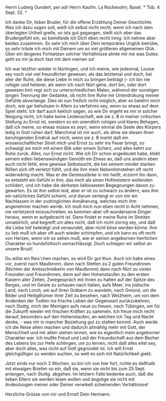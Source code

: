 Herrn Ludwig Gundert, per adr Herrn Kaufm. La Rochesohn, Basel. 
<XXIX>* Tüb. 4 Sept. 32. <Dienstag>*

Ich danke Dir, lieber Bruder, für die offene Erzählung Deiner Geschichte. Was ich dazu sagen soll, weiß ich selbst nicht recht; wenn ich nach dem überlegten Urtheil greife, so ists gut gegangen, stellt sich aber das Brudergefühl ein, so bemitleide ich Dich eben recht innig. Ich nehme aber beides zusammen. So sehr ich mich über Dein temporäres Unglük betrübe, so sehr tröste ich mich mit Deinem um so viel größeren allgemeinen Glük. Über ein längeres Fortsetzen solcher Verhältnisse ahnte mir nie was Gutes: geht es mir ja doch fast mit dem meinen so!

Ich war letzthin wieder in Nürtingen, und ich meine, wie jedesmal, Louise sey noch viel viel freundlicher gewesen, als das letztemal und doch, bei aller der Ruhe, die diese Liebe in mich zu bringen beiträgt (- ich bin nie ruhiger und heiterer, als wenn ich nach Nürt gehe, dort bin, oder dort gewesen bin) regt sich zu unterschiedlichen Malen, während der sonstigen langen Trennung der Gedanke, ob nicht ihre Ruhe mir Unterdrükung meiner Gefühle abverlange. Dies ist nun freilich nicht möglich, aber es belehrt mich doch, wie gar behutsam in Allem zu verfahren sey, wenn so etwas auf dem Spiel steht. Ich darf auch keklich sagen, so wie Dir ergeht es mir in solcher Neigung nicht, ich habe keine Leidenschaft, wie sie z. B in meiner critischen Stellung zu Ernst ist, sondern so ein unendlich ruhiges und klares Behagen, daß ich meine, so etwas müsse es seyn, wenn einmal die Seele des Körpers ledig in Gott ruhen darf. Manchmal ist mir auch, als ahne sie diesen ihren beruhigenden Eindruk auf mich; wenn sie z. B merkt daß ein wissenschaftlicher Streit mich und Ernst zu sehr ins Feuer bringt, so schwaigt sie mich mit einem Blik oder einem Scherz, und alles kehrt zur Ruhe zurük. Alles, nur Ernst nicht. Wie ich Dir schon angedeutet habe, klebt seinem edlen liebenswürdigen Gemüth ein Etwas an, daß uns andern eben auch nicht fehlt, eine gewisse Selbstsucht, die bei seinem minder starken Willen sich oft verletzt fühlt, und die ihm mein Nebenihmstehen oft recht widerwärtig macht. Was er die Geistesstärke in mir heißt, erzürnt ihn dann, es entsteht ein Gefühl in ihm, das mich als einen Hofmeistern wollenden schildert, und ich habe die derbsten lieblosesten Begegnungen davon zu gewarten. Es ist ihm selbst leid, aber er ist zu schwach zu ändern, was ihm ein natürliches Gefühl scheint, und darum verlangt er von mir ein Nachlassen in der zudringlichen Annäherung, welches mich ihm angenehmer machen werde. Ich muß mich nun eben recht in Acht nehmen, nie verletzend einzuschreiten: es kommen aber oft wundersame Dinger heraus, wenn er aufgebracht ist. Dann findet er meine Ruhe im Streiten unnatürlich, und begreift um alles nicht, daß ich nicht zornig sey, und daß die Liebe tief beleidigt und verwundet, aber nicht böse werden könne. Ihm zu lieb muß ich aber oft auch wieder schimpfen, und ich kann es oft recht von Herzen, wenn ich so sehen muß, wie er seinen angebornen herrlichen Charakter so hundsfüttisch vernachlässigt. Doch schlagen wir selbst an unsere Brust!

Du willst ein Reis'chen machen, es wird Dir gut thun. Auch ich habe eines vor, zuerst nach Maulbronn, dann nach Stetten zu 2 guten Freundinnen (Nichten der Amtsschreiberin von Maulbronn) dann nach Nürt zu vielen Freunden und Freundinnen, dann auf den Hohenstaufen zu den ersten Kaisern aller Zeiten, Zwiegespräch mit ihnen zu halten auf der Spitze des Berges, und im Geiste zu schauen nach Italien, aufs Meer, ins jüdische Land, nach Lorch, um auf ihren Gräbern zu wandeln, nach Gmünd, um die Bilder und Heiligthümer ihrer Zeit zu besehen, nach Welzheim, um von dem Andenken der Todten ins frische Leben der Gegenwart zurükzukehren, nach Stuttg, mich der Meinigen aufs neue zu freuen, nach Tübingen, um für die Zukunft wieder mit frischen Kräften zu sammeln. Ich freue mich recht darauf, besonders auf den Hohenstaufen, an welchen ich Tag und Nacht denke, - was mir in mancher Beziehung gut zu statten kommt. Auch werde ich die Reise allein machen und dadurch allmählig mehr mit Gott, der Menschheit und mir allein stehen lernen, wie es eigentlich mein angeborner Charakter war. Ich mußte Freud und Leid der Freundschaft aus dem Becher des Lebens bis zur Hefe schlingen, um zu lernen, nicht daß alles eitel sey, aber doch alles, was nicht auf Gott gegründet ist. Ich will Ernst gleichgültiger zu werden suchen, so weit es sich mit Natürlichkeit giebt.

Jetzt sinds nur noch 3 Wochen, so bin ich von hier fort, richte es deßhalb mit etwaigen Briefen so ein, daß sie, wenn sie nicht bis zum 25 Sept. anlangen, nach Stuttg. abgehen. Im letztern Falle bedenke auch, daß die lieben Eltern sie werden lesen wollen und ängstige sie nicht mit Andeutungen meiner oder Deiner verwikelt scheinenden Verhältnisse!

Herzliche Grüsse von mir und Ernst!
 Dein Hermann.
